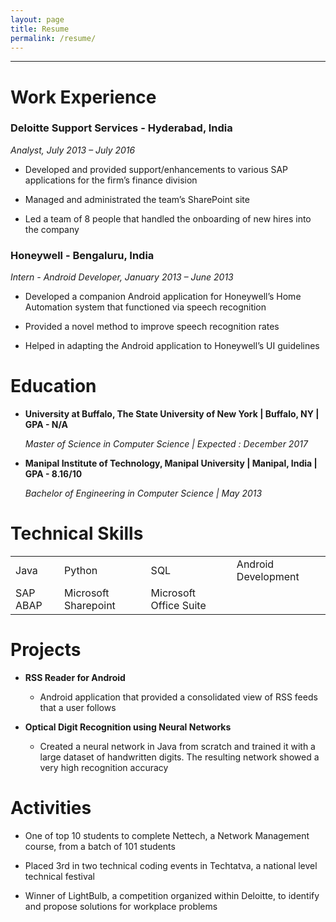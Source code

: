 ```yaml
---
layout: page
title: Resume
permalink: /resume/
---
```


---

# Work Experience

### Deloitte Support Services	- Hyderabad, India

*Analyst, July 2013 – July 2016*

* Developed and provided support/enhancements to various SAP applications for the firm’s finance division

* Managed and administrated the team’s SharePoint site

* Led a team of 8 people that handled the onboarding of new hires into the company

### Honeywell	- Bengaluru, India

*Intern - Android Developer, January 2013 – June 2013*

* Developed a companion Android application for Honeywell’s Home Automation system that functioned via speech recognition

* Provided a novel method to improve speech recognition rates

* Helped in adapting the Android application to Honeywell’s UI guidelines

	

# Education

* **University at Buffalo, The State University of New York \| Buffalo, NY  \| GPA - N/A**

	*Master of Science in Computer Science \| Expected : December 2017*

* **Manipal Institute of Technology, Manipal University \| Manipal, India \| GPA - 8.16/10**

	*Bachelor of Engineering in Computer Science \| May 2013*

# Technical Skills

<table>
  <tr>
    <td>Java</td>
    <td>Python</td>
    <td>SQL</td>
    <td>Android Development</td>
  </tr>
  <tr>
    <td>SAP ABAP</td>
    <td>Microsoft Sharepoint</td>
    <td>Microsoft Office Suite</td>
    <td></td>
  </tr>
</table>


# Projects

* **RSS Reader for Android**

	* Android application that provided a consolidated view of RSS feeds that a user follows


* **Optical Digit Recognition using Neural Networks**

	* Created a neural network in Java from scratch and trained it with a large dataset of handwritten digits. The resulting network showed a very high recognition accuracy

# Activities

* One of top 10 students to complete Nettech, a Network Management course, from a batch of 101 students

* Placed 3rd in two technical coding events in Techtatva, a national level technical festival

* Winner of LightBulb, a competition organized within Deloitte, to identify and propose solutions for workplace problems


